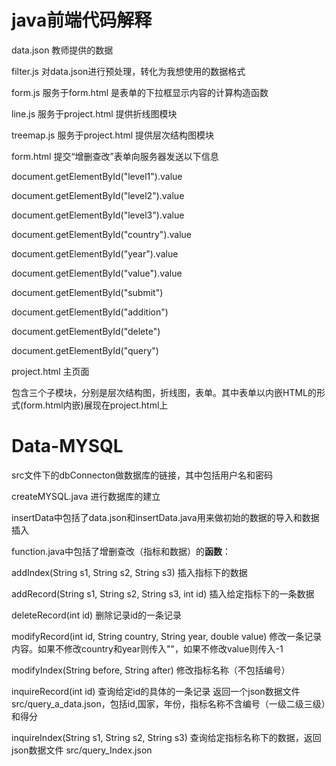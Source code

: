 # java前端代码解释

data.json 教师提供的数据

filter.js 对data.json进行预处理，转化为我想使用的数据格式

form.js 服务于form.html 是表单的下拉框显示内容的计算构造函数

line.js 服务于project.html 提供折线图模块

treemap.js 服务于project.html 提供层次结构图模块

form.html 提交“增删查改”表单向服务器发送以下信息

document.getElementById("level1").value

document.getElementById("level2").value

document.getElementById("level3").value

document.getElementById("country").value

document.getElementById("year").value

document.getElementById("value").value

document.getElementById("submit")

document.getElementById("addition")

document.getElementById("delete")

document.getElementById("query")

project.html 主页面

包含三个子模块，分别是层次结构图，折线图，表单。其中表单以内嵌HTML的形式(form.html内嵌)展现在project.html上

# Data-MYSQL

src文件下的dbConnecton做数据库的链接，其中包括用户名和密码

createMYSQL.java 进行数据库的建立

insertData中包括了data.json和insertData.java用来做初始的数据的导入和数据插入

function.java中包括了增删查改（指标和数据）的**函数**：

addIndex(String s1, String s2, String s3) 插入指标下的数据

addRecord(String s1, String s2, String s3, int id) 插入给定指标下的一条数据

deleteRecord(int id) 删除记录id的一条记录

modifyRecord(int id, String country, String year, double value) 修改一条记录内容。如果不修改country和year则传入""，如果不修改value则传入-1

modifyIndex(String before, String after) 修改指标名称（不包括编号）

inquireRecord(int id) 查询给定id的具体的一条记录 返回一个json数据文件src/query_a_data.json，包括id,国家，年份，指标名称不含编号（一级二级三级）和得分

inquireIndex(String s1, String s2, String s3) 查询给定指标名称下的数据，返回json数据文件 src/query_Index.json
